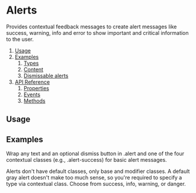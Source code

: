 # Alerts

Provides contextual feedback messages to create alert messages like success, warning, info and error to show important and critical information to the user.

1. [Usage](#usage)
2. [Examples](#examples)
    1. [Types](#types)
    2. [Content](#content)
    3. [Dismissable alerts](#)
3. [API Reference](#api)
    1. [Properties](#properties)
    2. [Events](#events)
    3. [Methods](#methods)
    
## Usage
## Examples
Wrap any text and an optional dismiss button in .alert and one of the four contextual classes (e.g., .alert-success) for basic alert messages.
<div class="alert alert-success">
Alerts don't have default classes, only base and modifier classes. A default gray alert doesn't make too much sense, so you're required to specify a type via contextual class. Choose from success, info, warning, or danger.
</div>